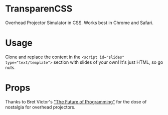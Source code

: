 TransparenCSS
=============

Overhead Projector Simulator in CSS. Works best in Chrome and Safari.

Usage
=====

Clone and replace the content in the ```<script id="slides" type="text/template">``` section with slides of your own! It's just HTML, so go nuts.

Props
=====

Thanks to Bret Victor's ["The Future of Programming"](http://vimeo.com/71278954) for the dose of nostalgia for overhead projectors.
